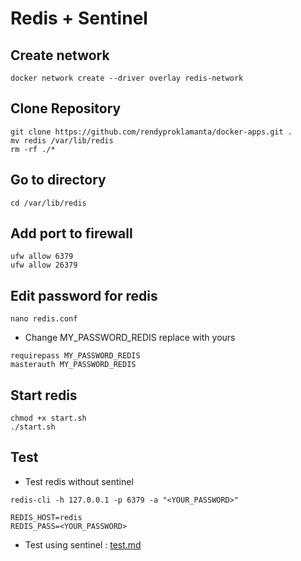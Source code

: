 # Redis + Sentinel

## Create network

```shell
docker network create --driver overlay redis-network
```

## Clone Repository

```shell
git clone https://github.com/rendyproklamanta/docker-apps.git .
mv redis /var/lib/redis
rm -rf ./*
```

## Go to directory

```shell
cd /var/lib/redis
```

## Add port to firewall

```shell
ufw allow 6379
ufw allow 26379
```

## Edit password for redis

```shell
nano redis.conf
```

- Change MY_PASSWORD_REDIS replace with yours

```shell
requirepass MY_PASSWORD_REDIS
masterauth MY_PASSWORD_REDIS
```

## Start redis

```shell
chmod +x start.sh
./start.sh
```

## Test

- Test redis without sentinel

```shell
redis-cli -h 127.0.0.1 -p 6379 -a "<YOUR_PASSWORD>"

REDIS_HOST=redis
REDIS_PASS=<YOUR_PASSWORD>
```

- Test using sentinel : [test.md](test.md)
